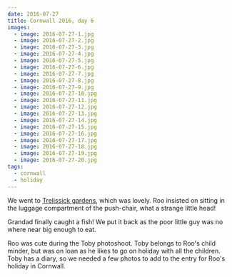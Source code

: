 ```yaml
---
date: 2016-07-27
title: Cornwall 2016, day 6
images:
  - image: 2016-07-27-1.jpg
  - image: 2016-07-27-2.jpg
  - image: 2016-07-27-3.jpg
  - image: 2016-07-27-4.jpg
  - image: 2016-07-27-5.jpg
  - image: 2016-07-27-6.jpg
  - image: 2016-07-27-7.jpg
  - image: 2016-07-27-8.jpg
  - image: 2016-07-27-9.jpg
  - image: 2016-07-27-10.jpg
  - image: 2016-07-27-11.jpg
  - image: 2016-07-27-12.jpg
  - image: 2016-07-27-13.jpg
  - image: 2016-07-27-14.jpg
  - image: 2016-07-27-15.jpg
  - image: 2016-07-27-16.jpg
  - image: 2016-07-27-17.jpg
  - image: 2016-07-27-18.jpg
  - image: 2016-07-27-19.jpg
  - image: 2016-07-27-20.jpg
tags:
  - cornwall
  - holiday
---
```

We went to [Trelissick gardens](https://www.nationaltrust.org.uk/trelissick), which was lovely. Roo insisted on sitting in the luggage compartment of the push-chair, what a strange little head!

Grandad finally caught a fish! We put it back as the poor little guy was no where near big enough to eat.

Roo was cute during the Toby photoshoot. Toby belongs to Roo's child minder, but was on loan as he likes to go on holiday with all the children. Toby has a diary, so we needed a few photos to add to the entry for Roo's holiday in Cornwall.
